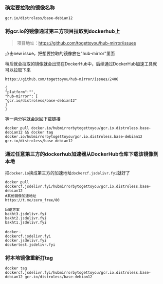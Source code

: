 ### 确定要拉取的镜像名称

```
gcr.io/distroless/base-debian12
```

### 将gcr.io的镜像通过第三方项目拉取到dockerhub上

> 项目地址：https://github.com/togettoyou/hub-mirror/issues

点击new issue，把想要拉取的镜像放在"hub-mirror"里面

稍后就会拉取的镜像就会出现在DockerHub中，后续通过DockerHub加速工具就可以拉取下来

```
https://github.com/togettoyou/hub-mirror/issues/2406

{
"platform":"",
"hub-mirror": [
"gcr.io/distroless/base-debian12"
]
}
```

等一两分钟就会返回下载链接

```
docker pull docker.io/hubmirrorbytogettoyou/gcr.io.distroless.base-debian12 && docker tag docker.io/hubmirrorbytogettoyou/gcr.io.distroless.base-debian12 gcr.io/distroless/base-debian12
```

### 通过任意第三方的dockerhub加速器从DockerHub仓库下载该镜像到本地

   把`docker.io`换成第三方的加速地址`dockercf.jsdelivr.fyi`就好了

```
docker pull dockercf.jsdelivr.fyi/hubmirrorbytogettoyou/gcr.io.distroless.base-debian12 
#其他镜像加速地址
https://t.me/zero_free/80

回退方案
bakht3.jsdelivr.fyi
bakht2.jsdelivr.fyi
bakht1.jsdelivr.fyi

docker：
dockercf.jsdelivr.fyi
docker.jsdelivr.fyi
dockertest.jsdelivr.fyi
```

### 将本地镜像重新打tag

```
docker tag dockercf.jsdelivr.fyi/hubmirrorbytogettoyou/gcr.io.distroless.base-debian12 gcr.io/distroless/base-debian12
```

  